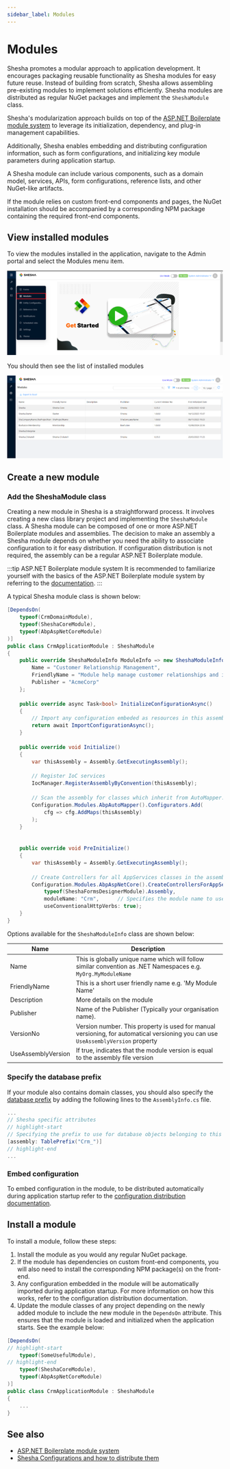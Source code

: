 ```yaml
---
sidebar_label: Modules
---
```


# Modules

Shesha promotes a modular approach to application development. It encourages packaging reusable functionality as Shesha modules for easy future reuse. Instead of building from scratch, Shesha allows assembling pre-existing modules to implement solutions efficiently. Shesha modules are distributed as regular NuGet packages and implement the `SheshaModule` class.

Shesha's modularization approach builds on top of the [ASP.NET Boilerplate module system](https://aspnetboilerplate.com/Pages/Documents/Module-System) to leverage its initialization, dependency, and plug-in management capabilities.

Additionally, Shesha enables embedding and distributing configuration information, such as form configurations, and initializing key module parameters during application startup.

A Shesha module can include various components, such as a domain model, services, APIs, form configurations, reference lists, and other NuGet-like artifacts.

If the module relies on custom front-end components and pages, the NuGet installation should be accompanied by a corresponding NPM package containing the required front-end components.

## View installed modules

To view the modules installed in the application, navigate to the Admin portal and select the Modules menu item.

![Image](./images/modules1.png)

You should then see the list of installed modules

![Image](./images/modules2.png)

## Create a new module

### Add the SheshaModule class

Creating a new module in Shesha is a straightforward process. It involves creating a new class library project and implementing the `SheshaModule` class. A Shesha module can be composed of one or more ASP.NET Boilerplate modules and assemblies. The decision to make an assembly a Shesha module depends on whether you need the ability to associate configuration to it for easy distribution. If configuration distribution is not required, the assembly can be a regular ASP.NET Boilerplate module.

:::tip ASP.NET Boilerplate module system
It is recommended to familiarize yourself with the basics of the ASP.NET Boilerplate module system by referring to the [documentation](https://aspnetboilerplate.com/Pages/Documents/Module-System).
:::

A typical Shesha module class is shown below:

```cs
[DependsOn(
    typeof(CrmDomainModule),
    typeof(SheshaCoreModule),
    typeof(AbpAspNetCoreModule)
)]
public class CrmApplicationModule : SheshaModule
{
    public override SheshaModuleInfo ModuleInfo => new SheshaModuleInfo("Crm") {
        Name = "Customer Relationship Management",
        FriendlyName = "Module help manage customer relationships and interactions.",
        Publisher = "AcmeCorp"
    };

    public override async Task<bool> InitializeConfigurationAsync()
    {
        // Import any configuration embeded as resources in this assembly on application start-up.
        return await ImportConfigurationAsync();
    }

    public override void Initialize()
    {
        var thisAssembly = Assembly.GetExecutingAssembly();

        // Register IoC services
        IocManager.RegisterAssemblyByConvention(thisAssembly);

        // Scan the assembly for classes which inherit from AutoMapper.Profile
        Configuration.Modules.AbpAutoMapper().Configurators.Add(
            cfg => cfg.AddMaps(thisAssembly)
        );
    }


    public override void PreInitialize()
    {
        var thisAssembly = Assembly.GetExecutingAssembly();

        // Create Controllers for all AppServices classes in the assembly
        Configuration.Modules.AbpAspNetCore().CreateControllersForAppServices(
            typeof(SheshaFormsDesignerModule).Assembly,
            moduleName: "Crm",      // Specifies the module name to use for the controller route
            useConventionalHttpVerbs: true);
    }
}
```

Options available for the `SheshaModuleInfo` class are shown below:

| Name               | Description                                                                                                                       |
| ------------------ | --------------------------------------------------------------------------------------------------------------------------------- |
| Name               | This is globally unique name which will follow similar convention as .NET Namespaces e.g. `MyOrg.MyModuleName`                    |
| FriendlyName       | This is a short user friendly name e.g. 'My Module Name'                                                                          |
| Description        | More details on the module                                                                                                        |
| Publisher          | Name of the Publisher (Typically your organisation name).                                                                         |
| VersionNo          | Version number. This property is used for manual versioning, for automatical versioning you can use `UseAssemblyVersion` property |
| UseAssemblyVersion | If true, indicates that the module version is equal to the assembly file version                                                  |

### Specify the database prefix

If your module also contains domain classes, you should also specify the [database prefix](/docs/back-end-basics/domain-model#module-database-prefix) by adding the following lines to the `AssemblyInfo.cs` file.

```csharp title="/Properties/AssemblyInfo.cs"
...
// Shesha specific attributes
// highlight-start
// Specifying the prefix to use for database objects belonging to this project
[assembly: TablePrefix("Crm_")]
// highlight-end
...
```

### Embed configuration

To embed configuration in the module, to be distributed automatically during application startup refer to the [configuration distribution documentation](configuration).

## Install a module

To install a module, follow these steps:

1. Install the module as you would any regular NuGet package.
2. If the module has dependencies on custom front-end components, you will also need to install the corresponding NPM package(s) on the front-end.
3. Any configuration embedded in the module will be automatically imported during application startup. For more information on how this works, refer to the configuration distribution documentation.
4. Update the module classes of any project depending on the newly added module to include the new module in the `DependsOn` attribute. This ensures that the module is loaded and initialized when the application starts. See the example below:

```cs
[DependsOn(
// highlight-start
    typeof(SomeUsefulModule),
// highlight-end
    typeof(SheshaCoreModule),
    typeof(AbpAspNetCoreModule)
)]
public class CrmApplicationModule : SheshaModule
{
    ...
}
```

## See also

- [ASP.NET Boilerplate module system](https://aspnetboilerplate.com/Pages/Documents/Module-System)
- [Shesha Configurations and how to distribute them](configuration)
